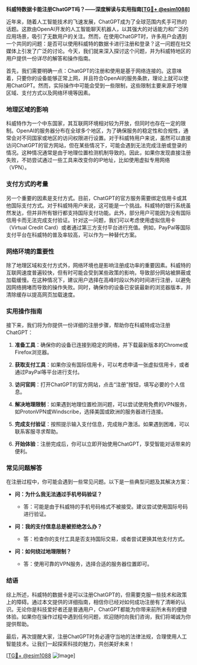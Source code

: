 **科威特数据卡能注册ChatGPT吗？——深度解读与实用指南[[TG💪+ @esim1088](https://t.me/s/esim1088)]**

近年来，随着人工智能技术的飞速发展，ChatGPT成为了全球范围内炙手可热的话题。这款由OpenAI开发的人工智能聊天机器人，以其强大的对话能力和广泛的应用场景，吸引了无数用户的关注。然而，在使用ChatGPT时，许多用户会遇到一个共同的问题：是否可以使用科威特的数据卡进行注册和登录？这一问题在社交媒体上引发了广泛的讨论。今天，我们就来深入探讨这个问题，并为科威特地区的用户提供一份详尽的解答和操作指南。

首先，我们需要明确一点：ChatGPT的注册和使用是基于网络连接的。这意味着，只要你的设备能够正常上网，并且符合OpenAI的服务条款，理论上就可以使用ChatGPT。然而，实际操作中可能会受到一些限制，这些限制主要来源于地理区域、支付方式以及网络环境等因素。

### 地理区域的影响

科威特作为一个中东国家，其互联网环境相对较为开放，但同时也存在一定的限制。OpenAI的服务器分布在全球多个地区，为了确保服务的稳定性和合规性，通常会对不同国家或地区的访问权限进行设置。对于科威特用户来说，虽然可以直接访问ChatGPT的官方网站，但在某些情况下，可能会遇到无法完成注册或登录的情况。这种情况通常是由于地理位置检测机制导致的。因此，如果你发现直接注册失败，不妨尝试通过一些工具来改变你的IP地址，比如使用虚拟专用网络（VPN）。

### 支付方式的考量

另一个重要的因素是支付方式。目前，ChatGPT的官方服务需要绑定信用卡或其他国际支付方式。对于科威特用户来说，这可能是一个挑战。科威特的银行系统虽然发达，但并非所有银行都支持国际支付功能。此外，部分用户可能因为没有国际信用卡而无法完成支付验证。针对这一问题，我们可以考虑使用虚拟信用卡（Virtual Credit Card）或者通过第三方支付平台进行充值。例如，PayPal等国际支付平台在科威特的普及率较高，可以作为一种替代方案。

### 网络环境的重要性

除了地理区域和支付方式外，网络环境也是影响注册成功率的重要因素。科威特的互联网速度普遍较快，但有时可能会受到某些政策的影响，导致部分网站被屏蔽或加载缓慢。在这种情况下，建议用户选择在高峰时段以外的时间进行注册，以避免因网络拥堵而导致的操作失败。同时，确保你的设备已安装最新的浏览器版本，并清除缓存以提高网页加载速度。

### 实用操作指南

接下来，我们将为你提供一份详细的注册步骤，帮助你在科威特成功注册ChatGPT：

1. **准备工具**：确保你的设备已连接到稳定的网络，并下载最新版本的Chrome或Firefox浏览器。
   
2. **获取支付工具**：如果你没有国际信用卡，可以考虑申请一张虚拟信用卡，或者通过PayPal等平台进行支付。
   
3. **访问官网**：打开ChatGPT的官方网站，点击“注册”按钮，填写必要的个人信息。
   
4. **解决地理限制**：如果遇到地理位置检测问题，可以尝试使用免费的VPN服务，如ProtonVPN或Windscribe，选择美国或欧洲的服务器进行连接。
   
5. **完成支付验证**：按照提示输入支付信息，完成账户激活。如果遇到困难，可以联系客服寻求帮助。

6. **开始体验**：注册完成后，你可以立即开始使用ChatGPT，享受智能对话带来的便利。

### 常见问题解答

在注册过程中，你可能会遇到一些常见问题。以下是一些典型问题及其解决方案：

- **问：为什么我无法通过手机号码验证？**
  - 答：可能是由于科威特的手机号码格式不被接受。建议尝试使用国际号码进行验证。

- **问：我的支付信息总是被拒绝怎么办？**
  - 答：检查你的支付工具是否支持国际交易，或者尝试更换其他支付方式。

- **问：如何绕过地理限制？**
  - 答：使用可靠的VPN服务，选择合适的服务器位置即可。

### 结语

综上所述，科威特的数据卡是可以注册ChatGPT的，但需要克服一些技术和政策上的障碍。通过本文提供的详细指南，相信你已经对如何成功注册有了清晰的认识。无论你是科技爱好者还是普通用户，ChatGPT都能为你带来前所未有的便捷体验。如果你在操作过程中遇到任何问题，欢迎随时向我们咨询，我们将竭诚为你提供帮助。

最后，再次提醒大家，注册ChatGPT时务必遵守当地的法律法规，合理使用人工智能技术。让我们一起探索科技的魅力，共创美好未来！

[[TG💪+ @esim1088](https://t.me/s/esim1088) ![Image](https://i.postimg.cc/4NQfJmqS/Snipaste-2025-05-13-00-14-12.png)]